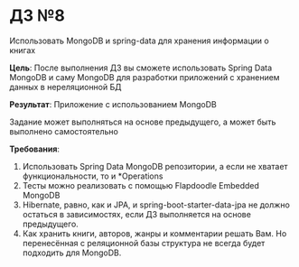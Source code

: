 # ДЗ №8

Использовать MongoDB и spring-data для хранения информации о книгах

**Цель**: После выполнения ДЗ вы сможете использовать Spring Data MongoDB и саму MongoDB для разработки приложений с хранением данных в нереляционной БД

**Результат**: Приложение с использованием MongoDB

Задание может выполняться на основе предыдущего, а может быть выполнено самостоятельно

**Требования**:
1. Использовать Spring Data MongoDB репозитории, а если не хватает функциональности, то и *Operations
2. Тесты можно реализовать с помощью Flapdoodle Embedded MongoDB
3. Hibernate, равно, как и JPA, и spring-boot-starter-data-jpa не должно остаться в зависимостях, если ДЗ выполняется на основе предыдущего.
4. Как хранить книги, авторов, жанры и комментарии решать Вам. Но перенесённая с реляционной базы структура не всегда будет подходить для MongoDB.
